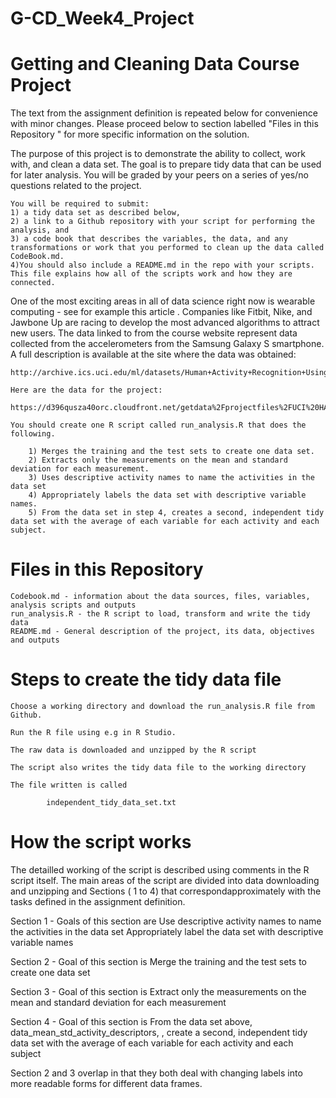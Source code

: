 # G-CD_Week4_Project
# Getting and Cleaning Data Course Project

The text from the assignment definition is repeated below for convenience with minor changes. Please proceed below to section labelled  "Files in this Repository " for more specific information on the solution.

The purpose of this project is to demonstrate the ability to collect, work with, and clean a data set. The goal is to prepare tidy data that can be used for later analysis. You will be graded by your peers on a series of yes/no questions related to the project. 

    You will be required to submit: 
    1) a tidy data set as described below, 
    2) a link to a Github repository with your script for performing the analysis, and 
    3) a code book that describes the variables, the data, and any transformations or work that you performed to clean up the data called CodeBook.md. 
    4)You should also include a README.md in the repo with your scripts. This file explains how all of the scripts work and how they are connected.

 One of the most exciting areas in all of data science right now is wearable computing - see for example this article . Companies like Fitbit, Nike, and Jawbone Up are racing to develop the most advanced algorithms to attract new users. The data linked to from the course website represent data collected from the accelerometers from the Samsung Galaxy S smartphone. A full description is available at the site where the data was obtained:

    http://archive.ics.uci.edu/ml/datasets/Human+Activity+Recognition+Using+Smartphones

    Here are the data for the project:

    https://d396qusza40orc.cloudfront.net/getdata%2Fprojectfiles%2FUCI%20HAR%20Dataset.zip

    You should create one R script called run_analysis.R that does the following.

        1) Merges the training and the test sets to create one data set.
        2) Extracts only the measurements on the mean and standard deviation for each measurement.
        3) Uses descriptive activity names to name the activities in the data set
        4) Appropriately labels the data set with descriptive variable names.
        5) From the data set in step 4, creates a second, independent tidy data set with the average of each variable for each activity and each subject.
    
# Files in this Repository
    
    Codebook.md - information about the data sources, files, variables, analysis scripts and outputs
    run_analysis.R - the R script to load, transform and write the tidy data
    README.md - General description of the project, its data, objectives and outputs
    
    
# Steps to create the tidy data file
    
    
    Choose a working directory and download the run_analysis.R file from Github.
    
    Run the R file using e.g in R Studio.
    
    The raw data is downloaded and unzipped by the R script
    
    The script also writes the tidy data file to the working directory
    
    The file written is called 
    
            independent_tidy_data_set.txt
            
# How the script works

The detailled working of the script is described using comments in the R script itself. The main areas of the script are divided into data downloading and unzipping and Sections ( 1 to 4) that correspondapproximately with the tasks defined in the assignment definition. 

Section 1 - Goals of this section are
    Use descriptive activity names to name the activities in the data set
    Appropriately label the data set with descriptive variable names
    
Section 2 - Goal of this section is
    Merge the training and the test sets to create one data set
    
Section 3 - Goal of this section is
    Extract only the measurements on the mean and standard deviation for each measurement
    
Section 4 - Goal of this section is
    From the data set above, data_mean_std_activity_descriptors, , create a second, independent tidy data set with the 
    average of each variable for each activity and each subject

Section 2 and 3 overlap in that they both deal with changing labels into more readable forms for different data frames. 



    
    
    
